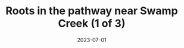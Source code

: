 ---
title: "Roots in the pathway near Swamp Creek (1 of 3)"
type: picture
date: 2023-07-01
near:
  - Roots in the pathway near Swamp Creek (2 of 3)
  - Roots in the pathway near Swamp Creek (3 of 3)
picture: "/assets/camera-roll/2023/07/2023-07-01-roots-in-the-pathway-near-swamp-creek-1/20230702_022326490_iOS.jpg"
thumbnail: "/assets/camera-roll/2023/07/2023-07-01-roots-in-the-pathway-near-swamp-creek-1/20230702_022326490_iOS-thumbnail.jpg"
tags:
  - looking down
  - Wallace Swamp Creek Park
---
